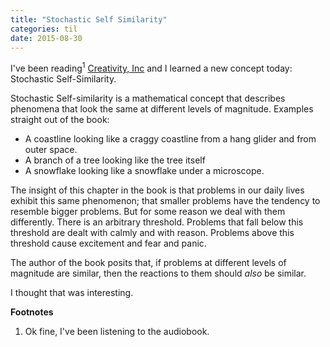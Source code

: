 ```yaml
---
title: "Stochastic Self Similarity"
categories: til
date: 2015-08-30
---
```


I've been reading<sup>1</sup> [Creativity, Inc][1] and I learned a new concept today:
Stochastic Self-Similarity.

Stochastic Self-similarity is a mathematical concept that describes
phenomena that look the same at different levels of magnitude.
Examples straight out of the book:

-   A coastline looking like a craggy coastline from a hang glider
    and from outer space.
-   A branch of a tree looking like the tree itself
-   A snowflake looking like a snowflake under a microscope.

The insight of this chapter in the book is that problems in our daily lives
exhibit this same phenomenon; that smaller problems have the tendency
to resemble bigger problems. But for some reason we deal with them
differently. There is an arbitrary threshold. Problems that fall below
this threshold are dealt with calmly and with reason. Problems above
this threshold cause excitement and fear and panic.

The author of the book posits that, if problems at different levels
of magnitude are similar, then the reactions to them should
_also_ be similar.

I thought that was interesting.

**Footnotes**

1. Ok fine, I've been listening to the audiobook.

[1]: http://www.amazon.com/Creativity-Inc-Overcoming-Unseen-Inspiration/dp/0812993012
